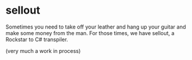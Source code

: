 # sellout
Sometimes you need to take off your leather and hang up your guitar and make some money from the man.
For those times, we have sellout, a Rockstar to C# transpiler.

(very much a work in process)
